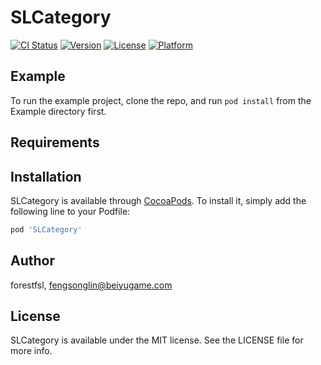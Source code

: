 # SLCategory

[![CI Status](https://img.shields.io/travis/forestfsl/SLCategory.svg?style=flat)](https://travis-ci.org/forestfsl/SLCategory)
[![Version](https://img.shields.io/cocoapods/v/SLCategory.svg?style=flat)](https://cocoapods.org/pods/SLCategory)
[![License](https://img.shields.io/cocoapods/l/SLCategory.svg?style=flat)](https://cocoapods.org/pods/SLCategory)
[![Platform](https://img.shields.io/cocoapods/p/SLCategory.svg?style=flat)](https://cocoapods.org/pods/SLCategory)

## Example

To run the example project, clone the repo, and run `pod install` from the Example directory first.

## Requirements

## Installation

SLCategory is available through [CocoaPods](https://cocoapods.org). To install
it, simply add the following line to your Podfile:

```ruby
pod 'SLCategory'
```

## Author

forestfsl, fengsonglin@beiyugame.com

## License

SLCategory is available under the MIT license. See the LICENSE file for more info.
